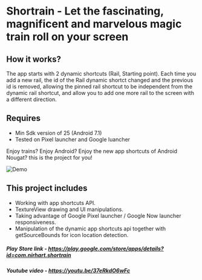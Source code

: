 # Shortrain - Let the fascinating, magnificent and marvelous magic train roll on your screen

## How it works?
The app starts with 2 dynamic shortcuts (Rail, Starting point). Each time you add a new rail, the id of the Rail dynamic shortct changed and the previous id is removed, allowing the pinned rail shortcut to be independent from the dynamic rail shortcut, and allow you to add one more rail to the screen with a different direction.

## Requires
* Min Sdk version of 25 (Android 7.1)
* Tested on Pixel launcher and Google luancher

Enjoy trains? Enjoy Android? Enjoy the new app shortcuts of Android Nougat? this is the project for you!

![Demo](https://raw.githubusercontent.com/nirhart/shortrain/master/demo.gif)

## This project includes
* Working with app shortcuts API.
* TextureView drawing and UI manipulations.
* Taking advantage of Google Pixel launcher / Google Now launcher responsiveness.
* Manipulation of the dynamic app shortcuts api together with getSourceBounds for icon location detection.

##### Play Store link - https://play.google.com/store/apps/details?id=com.nirhart.shortrain
##### Youtube video - https://youtu.be/37eRkdO6wFc

